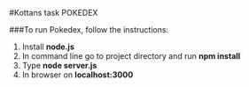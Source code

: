 #Kottans task POKEDEX

###To run Pokedex, follow the instructions:

1. Install **node.js**
2. In command line go to project directory and run **npm install**
3. Type **node server.js**
4. In browser on  **localhost:3000**
